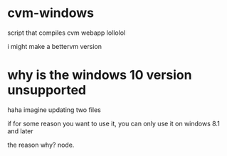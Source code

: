 # cvm-windows
script that compiles cvm webapp lollolol

i might make a bettervm version

# why is the windows 10 version unsupported
haha imagine updating two files

if for some reason you want to use it, you can only use it on windows 8.1 and later

the reason why? node.
